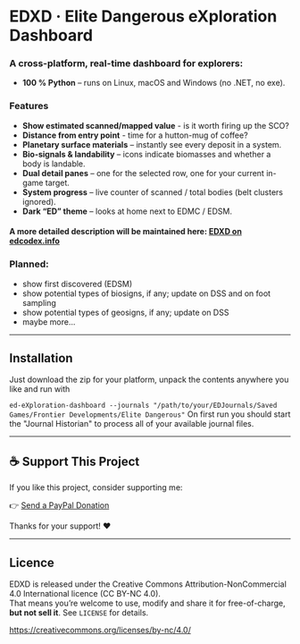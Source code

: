 # EDXD · Elite Dangerous eXploration Dashboard

### A cross-platform, real-time dashboard for explorers:
* **100 % Python** – runs on Linux, macOS and Windows (no .NET, no exe).

### Features
* **Show estimated scanned/mapped value** - is it worth firing up the SCO?
* **Distance from entry point** - time for a hutton-mug of coffee?
* **Planetary surface materials** – instantly see every deposit in a system.
* **Bio-signals & landability** – icons indicate biomasses and whether a body is landable.
* **Dual detail panes** – one for the selected row, one for your current in-game target.
* **System progress** – live counter of scanned / total bodies (belt clusters ignored).
* **Dark “ED” theme** – looks at home next to EDMC / EDSM.

#### A more detailed description will be maintained here: [EDXD on edcodex.info](https://edcodex.info/?m=tools&entry=608)

### Planned:
* show first discovered (EDSM)
* show potential types of biosigns, if any; update on DSS and on foot sampling
* show potential types of geosigns, if any; update on DSS
* maybe more...

---

## Installation

Just download the zip for your platform, unpack the contents anywhere you like and run with 

`
ed-eXploration-dashboard --journals "/path/to/your/EDJournals/Saved Games/Frontier Developments/Elite Dangerous"
`
On first run you should start the "Journal Historian" to process all of your available journal files.

---

## ☕ Support This Project

If you like this project, consider supporting me:

👉 [Send a PayPal Donation](https://www.paypal.com/donate/?hosted_button_id=B684XS4ENR4YL)

Thanks for your support! ❤️

---

## Licence
EDXD is released under the Creative Commons Attribution-NonCommercial 4.0
International licence (CC BY-NC 4.0).  
That means you’re welcome to use, modify and share it for free-of-charge,
**but not sell it**.  See `LICENSE` for details.

https://creativecommons.org/licenses/by-nc/4.0/




